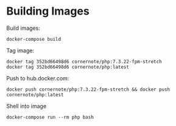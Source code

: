 # Building Images

Build images:

```
docker-compose build
```

Tag image:

```
docker tag 352bd66498d6 cornernote/php:7.3.22-fpm-stretch
docker tag 352bd66498d6 cornernote/php:latest
```

Push to hub.docker.com:

```
docker push cornernote/php:7.3.22-fpm-stretch && docker push cornernote/php:latest
```

Shell into image

```
docker-compose run --rm php bash
```

